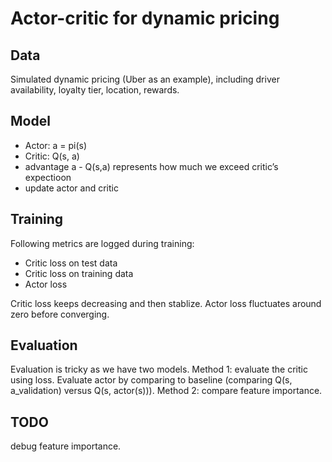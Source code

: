 # Actor-critic for dynamic pricing


## Data
Simulated dynamic pricing (Uber as an example), including driver availability, loyalty tier, location, rewards. 


## Model
- Actor: a = pi(s)
- Critic: Q(s, a)
- advantage a - Q(s,a) represents how much we exceed critic’s expectioon
- update actor and critic


## Training
Following metrics are logged during training:
- Critic loss on test data
- Critic loss on training data
- Actor loss

Critic loss keeps decreasing and then stablize. Actor loss fluctuates around zero before converging. 

## Evaluation
Evaluation is tricky as we have two models.
Method 1: evaluate the critic using loss. Evaluate actor by comparing to baseline (comparing Q(s, a_validation) versus Q(s, actor(s))). 
Method 2: compare feature importance. 

## TODO 
debug feature importance. 


